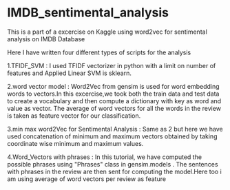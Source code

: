 # IMDB_sentimental_analysis
This is a part of a excercise on Kaggle using word2vec for sentimental analysis on IMDB Database

Here I have written four different types of scripts for the analysis

1.TFIDF_SVM : I used TFIDF vectorizer in python with a limit on number of features and Applied Linear SVM is sklearn.

2.word vector model : Word2Vec from gensim is used for word embedding words to vectors.In this excercise,we took both the train data and test data to create a vocabulary and then compute a dictionary with key as word and value as vector. The average of word vectors for all the words in the review is taken as feature vector for our classification.

3.min max word2Vec for Sentimental Analysis : Same as 2 but here we have used concatenation of minimum and maximum vectors obtained by taking coordinate wise minimum and maximum values.

4.Word_Vectors with phrases : In this tutorial, we have computed the possible phrases using "Phrases" class in gensim.models . The sentences with phrases in the review are then sent for computing the model.Here too i am using average of word vectors per review as feature

